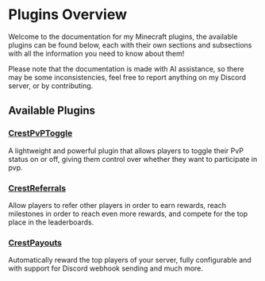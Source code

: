 # Plugins Overview

Welcome to the documentation for my Minecraft plugins, the available plugins can be found below, each with their own sections and subsections with all the information you need to know about them!

Please note that the documentation is made with AI assistance, so there may be some inconsistencies, feel free to report anything on my Discord server, or by contributing.

## Available Plugins

### [CrestPvPToggle](/plugins/crestpvptoggle/)
A lightweight and powerful plugin that allows players to toggle their PvP status on or off, giving them control over whether they want to participate in pvp.

### [CrestReferrals](/plugins/crestreferrals/)
Allow players to refer other players in order to earn rewards, reach milestones in order to reach even more rewards, and compete for the top place in the leaderboards.

### [CrestPayouts](/plugins/crestpayouts/)
Automatically reward the top players of your server, fully configurable and with support for Discord webhook sending and much more.
